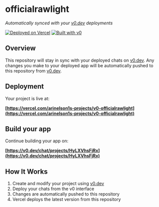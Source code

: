 # officialrawlight

*Automatically synced with your [v0.dev](https://v0.dev) deployments*

[![Deployed on Vercel](https://img.shields.io/badge/Deployed%20on-Vercel-black?style=for-the-badge&logo=vercel)](https://vercel.com/arinelson1s-projects/v0-officialrawlight)
[![Built with v0](https://img.shields.io/badge/Built%20with-v0.dev-black?style=for-the-badge)](https://v0.dev/chat/projects/HyLXVhsFjRx)

## Overview

This repository will stay in sync with your deployed chats on [v0.dev](https://v0.dev).
Any changes you make to your deployed app will be automatically pushed to this repository from [v0.dev](https://v0.dev).

## Deployment

Your project is live at:

**[https://vercel.com/arinelson1s-projects/v0-officialrawlight](https://vercel.com/arinelson1s-projects/v0-officialrawlight)**

## Build your app

Continue building your app on:

**[https://v0.dev/chat/projects/HyLXVhsFjRx](https://v0.dev/chat/projects/HyLXVhsFjRx)**

## How It Works

1. Create and modify your project using [v0.dev](https://v0.dev)
2. Deploy your chats from the v0 interface
3. Changes are automatically pushed to this repository
4. Vercel deploys the latest version from this repository